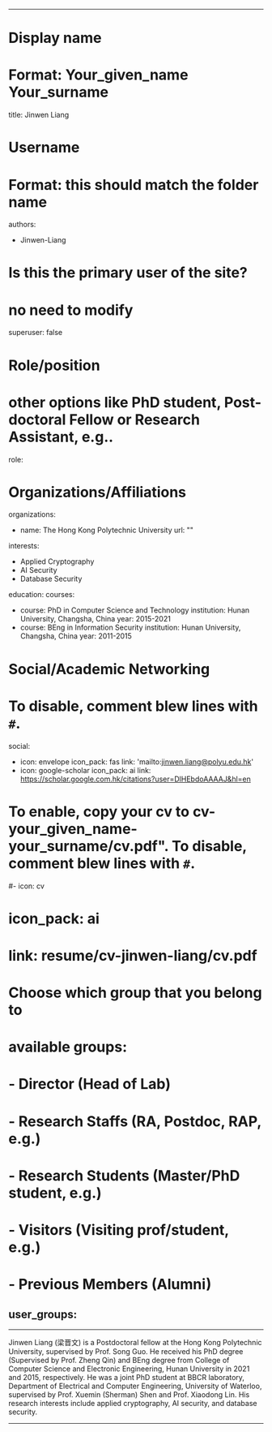 
---
# Display name
# Format: Your_given_name Your_surname 
title: Jinwen Liang

# Username
# Format: this should match the folder name
authors:
- Jinwen-Liang

# Is this the primary user of the site?
# no need to modify 
superuser: false

# Role/position
# other options like PhD student, Post-doctoral Fellow or Research Assistant, e.g..
role: 

# Organizations/Affiliations
organizations:
- name: The Hong Kong Polytechnic University
  url: ""

interests:
- Applied Cryptography
- AI Security
- Database Security

education:
  courses:
  - course: PhD in Computer Science and Technology
    institution: Hunan University, Changsha, China
    year: 2015-2021
  - course: BEng in Information Security
    institution: Hunan University, Changsha, China
    year: 2011-2015

# Social/Academic Networking
# To disable, comment blew lines with `#`.
social:
- icon: envelope
  icon_pack: fas
  link: 'mailto:jinwen.liang@polyu.edu.hk'
- icon: google-scholar
  icon_pack: ai
  link: https://scholar.google.com.hk/citations?user=DlHEbdoAAAAJ&hl=en


# To enable, copy your cv to cv-your_given_name-your_surname/cv.pdf". To disable, comment blew lines with `#`.
#- icon: cv
#  icon_pack: ai
#  link: resume/cv-jinwen-liang/cv.pdf

# Choose which group that you belong to
#  available groups:
#  - Director (Head of Lab)
#  - Research Staffs (RA, Postdoc, RAP, e.g.)
#  - Research Students (Master/PhD student, e.g.)
#  - Visitors (Visiting prof/student, e.g.)
#  - Previous Members (Alumni)
user_groups:
- 
---

Jinwen Liang (梁晋文) is a Postdoctoral fellow at the Hong Kong Polytechnic University, supervised by Prof. Song Guo. He received his PhD degree (Supervised by Prof. Zheng Qin) and BEng degree from College of Computer Science and Electronic Engineering, Hunan University in 2021 and 2015, respectively. He was a joint PhD student at BBCR laboratory, Department of Electrical and Computer Engineering, University of Waterloo, supervised by Prof. Xuemin (Sherman) Shen and Prof. Xiaodong Lin. His research interests include applied cryptography, AI security, and database security. 


---
